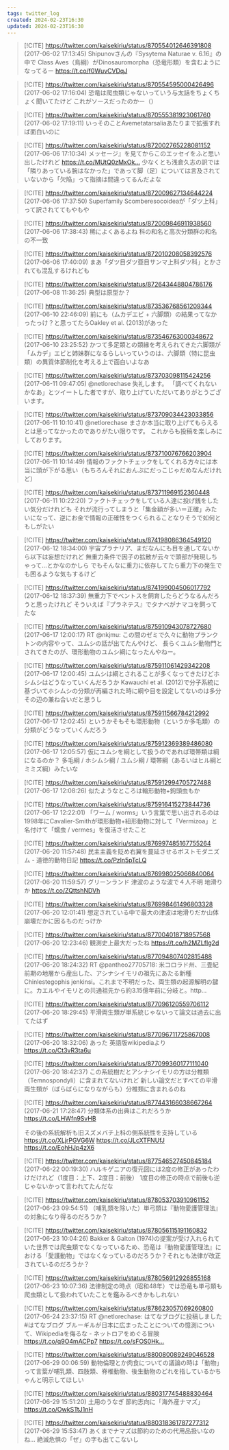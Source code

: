 ```yaml
---
tags: twitter_log
created: 2024-02-23T16:30
updated: 2024-02-23T16:30
---
```


> [!CITE] https://twitter.com/kaisekiriu/status/870554012646391808 (2017-06-02 17:13:45)
> Shipunovさんの『Sysytema Naturae v. 6.16』の中で
> Class Aves（鳥綱）がDinosauromorpha（恐竜形類）を含むようになってるー
> https://t.co/f0WuvCVDqJ

> [!CITE] https://twitter.com/kaisekiriu/status/870554595000426496 (2017-06-02 17:16:04)
> 恐竜は爬虫類じゃないっていう与太話をちょくちょく聞いてたけど
> これがソースだったのかー（）

> [!CITE] https://twitter.com/kaisekiriu/status/870555381923061760 (2017-06-02 17:19:11)
> いっそのことAvemetatarsaliaあたりまで拡張すれば面白いのに

> [!CITE] https://twitter.com/kaisekiriu/status/872002765228081152 (2017-06-06 17:10:34)
> メッセージ』を見てからこのエッセイをふと思い出したけれど
> https://t.co/MUtQ0zMxOk…
> 少なくとも浅倉久志の訳では「隣りあっている腕はなかった」であって脚（足）については言及されていないから「欠陥」って指摘は間違ってるんだよな

> [!CITE] https://twitter.com/kaisekiriu/status/872009627134644224 (2017-06-06 17:37:50)
> Superfamily Scomberesocoideaが「ダツ上科」って訳されててもやもや

> [!CITE] https://twitter.com/kaisekiriu/status/872009846911938560 (2017-06-06 17:38:43)
> 稀によくあるよね
> 科の和名と高次分類群の和名の不一致

> [!CITE] https://twitter.com/kaisekiriu/status/872010208058392576 (2017-06-06 17:40:09)
> まあ「ダツ目ダツ亜目サンマ上科ダツ科」とかされても混乱するけれども

> [!CITE] https://twitter.com/kaisekiriu/status/872643448804786176 (2017-06-08 11:36:25)
> 典型は原型か？

> [!CITE] https://twitter.com/kaisekiriu/status/873536768561209344 (2017-06-10 22:46:09)
> 前にも（ムカデエビ + 六脚類）の結果ってなかったっけ？と思ってたらOakley et al. (2013)があった

> [!CITE] https://twitter.com/kaisekiriu/status/873546763000348672 (2017-06-10 23:25:52)
> かつて多足類との類縁を考えられてきた六脚類が「ムカデ」エビと姉妹群になるらしいっていうのは、六脚類（特に昆虫類）の異質体節制化を考える上で面白いよなあ

> [!CITE] https://twitter.com/kaisekiriu/status/873703098115424256 (2017-06-11 09:47:05)
> @netlorechase 失礼します。
> 「調べてくれないかなあ」とツイートした者ですが、取り上げていただいてありがとうございます。

> [!CITE] https://twitter.com/kaisekiriu/status/873709034423033856 (2017-06-11 10:10:41)
> @netlorechase まさか本当に取り上げてもらえるとは思ってなかったのでありがたい限りです。
> これからも投稿を楽しみにしております。

> [!CITE] https://twitter.com/kaisekiriu/status/873710076766203904 (2017-06-11 10:14:49)
> 情報のファクトチェックをしてくれる方々には本当に頭が下がる思い（もちろんそれにおんぶにだっこじゃだめなんだけれど）

> [!CITE] https://twitter.com/kaisekiriu/status/873711969152360448 (2017-06-11 10:22:20)
> ファクトチェックをしている人達に投げ銭をしたい気分だけれども
> それが流行ってしまうと「集金額が多い＝正確」みたいになって、逆にお金で情報の正確性をつくられることなりそうで如何ともしがたい

> [!CITE] https://twitter.com/kaisekiriu/status/874198086364549120 (2017-06-12 18:34:00)
> 宇宙プラナリア、まだなんにも目を通してないから以下は妄想だけれど
> 無重力条件で因子の拡散が云々で頭部が発現しちゃって…とかなのかしら
> でもそんなに重力に依存してたら重力下の発生でも困るような気もするけど

> [!CITE] https://twitter.com/kaisekiriu/status/874199004506017792 (2017-06-12 18:37:39)
> 無重力下でベントスを飼育したらどうなるんだろうと思ったけれど
> そういえば『プラネテス』でタナベがナマコを飼ってたな

> [!CITE] https://twitter.com/kaisekiriu/status/875910943078727680 (2017-06-17 12:00:17)
> RT @nkjmu: この間のゼミで久々に動物プランクトンの内容やって、ユムシの話が出てたんやけど、
> 長らくユムシ動物門とされてきたのが、環形動物のユムシ綱になったんやねー。

> [!CITE] https://twitter.com/kaisekiriu/status/875911061429342208 (2017-06-17 12:00:45)
> ユムシは綱とされることが多くなってきたけどホシムシはどうなっていくんだろうか
> Kawauchi et al. (2012)で分子系統に基づいてホシムシの分類が再編された時に綱や目を設定してないのは多分その辺の兼ね合いだと思うし

> [!CITE] https://twitter.com/kaisekiriu/status/875911566784212992 (2017-06-17 12:02:45)
> というかそもそも環形動物（というか多毛類）の分類がどうなっていくんだろう

> [!CITE] https://twitter.com/kaisekiriu/status/875912369389486080 (2017-06-17 12:05:57)
> 仮にユムシを綱として扱うのであれば環帯類は綱になるのか？
> 多毛綱 / ホシムシ綱 / ユムシ綱 / 環帯綱（あるいはヒル綱とミミズ綱）みたいな

> [!CITE] https://twitter.com/kaisekiriu/status/875912994705727488 (2017-06-17 12:08:26)
> 似たようなところは輪形動物+鉤頭虫もか

> [!CITE] https://twitter.com/kaisekiriu/status/875916415273844736 (2017-06-17 12:22:01)
> 「ワーム / worms」いう言葉で思い出されるのは1998年にCavalier-Smithが環形動物+紐形動物に対して「Vermizoa」と名付けて「蠕虫 / vermes」を復活させたこと

> [!CITE] https://twitter.com/kaisekiriu/status/876997485167755264 (2017-06-20 11:57:48)
> 民主主義を貶め右翼を蔓延させるポストモダニズム - 道徳的動物日記 https://t.co/Pzln5pTcLQ

> [!CITE] https://twitter.com/kaisekiriu/status/876998025066840064 (2017-06-20 11:59:57)
> グリーンランド 津波のような波で４人不明 地滑りか
> https://t.co/ZQttshNDVh

> [!CITE] https://twitter.com/kaisekiriu/status/876998461496803328 (2017-06-20 12:01:41)
> 想定されている中で最大の津波は地滑りだか山体崩壊だかに因るものだっけか

> [!CITE] https://twitter.com/kaisekiriu/status/877004018718957568 (2017-06-20 12:23:46)
> 観測史上最大だったね
> https://t.co/h2MZLfIg2d

> [!CITE] https://twitter.com/kaisekiriu/status/877094807402815488 (2017-06-20 18:24:32)
> RT @pantheo27705718: 米コロラド州、三畳紀前期の地層から産出した、アシナシイモリの祖先にあたる新種 Chinlestegophis jenkinsi。これまで不明だった、両生類の起源解明の鍵に。カエルやイモリとの共通祖先から約3.15億年前に分岐と。http…

> [!CITE] https://twitter.com/kaisekiriu/status/877096120559706112 (2017-06-20 18:29:45)
> 平滑両生類が単系統じゃないって論文は過去に出てたはず

> [!CITE] https://twitter.com/kaisekiriu/status/877096711725867008 (2017-06-20 18:32:06)
> あった
> 英語版wikipediaより
> https://t.co/Ct3vR3ta6u

> [!CITE] https://twitter.com/kaisekiriu/status/877099360177111040 (2017-06-20 18:42:37)
> この系統樹だとアシナシイモリの方は分椎類（Temnospondyli）に含まれてないけれど
> 新しい論文だとすべての平滑両生類が（ばらばらになりながらも）分椎類に含まれるのね

> [!CITE] https://twitter.com/kaisekiriu/status/877443166038667264 (2017-06-21 17:28:47)
> 分類体系の出典はこれだろうか
> https://t.co/LHWfn9SvHB
> 
> その後の系統解析も旧スズメバチ上科の側系統性を支持している
> https://t.co/XLjrPGVG6W
> https://t.co/JLcXTFNUfJ https://t.co/EohHJp4zX6

> [!CITE] https://twitter.com/kaisekiriu/status/877546527450845184 (2017-06-22 00:19:30)
> ハルキゲニアの復元図には2度の修正があったわけだけれど（1度目：上下、2度目：前後）
> 1度目の修正の時点で前後も逆じゃないかって言われてたんだな

> [!CITE] https://twitter.com/kaisekiriu/status/878053703910961152 (2017-06-23 09:54:51)
> （哺乳類を除いた）単弓類は『動物愛護管理法』の対象になり得るのだろうか？

> [!CITE] https://twitter.com/kaisekiriu/status/878056115191160832 (2017-06-23 10:04:26)
> Bakker &amp; Galton (1974)の提案が受け入れられていた世界では爬虫類でなくなっているため、恐竜は『動物愛護管理法』における「愛護動物」ではなくなっているのだろうか？それとも法律が改正されているのだろうか？

> [!CITE] https://twitter.com/kaisekiriu/status/878056912926855168 (2017-06-23 10:07:36)
> 法律制定の時点（昭和48年）では恐竜も単弓類も爬虫類として扱われていたことを鑑みるべきかもしれない

> [!CITE] https://twitter.com/kaisekiriu/status/878623057069260800 (2017-06-24 23:37:15)
> RT @netlorechase: はてなブログに投稿しました #はてなブログ
> ブルーギルが日本に広まったことについての憶測について、Wikipediaを侮るな - ネットロアをめぐる冒険
> https://t.co/q9O4mACPp7 https://t.co/sFOS0Hk…

> [!CITE] https://twitter.com/kaisekiriu/status/880080089249046528 (2017-06-29 00:06:59)
> 動物倫理とか肉食についての議論の時は「動物」って言葉が哺乳類、四肢類、脊椎動物、後生動物のどれを指しているかちゃんと明示してほしい

> [!CITE] https://twitter.com/kaisekiriu/status/880317745488830464 (2017-06-29 15:51:20)
> 土用のうなぎ 節約志向に「海外産ナマズ」
> https://t.co/OwkSTtJ1nH

> [!CITE] https://twitter.com/kaisekiriu/status/880318361787277312 (2017-06-29 15:53:47)
> あくまでナマズは節約のための代用品扱いなのね…
> 絶滅危惧の「ぜ」の字も出てこないし
